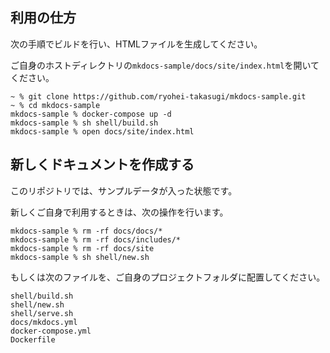 ## 利用の仕方

次の手順でビルドを行い、HTMLファイルを生成してください。

ご自身のホストディレクトリの`mkdocs-sample/docs/site/index.html`を開いてください。

```
~ % git clone https://github.com/ryohei-takasugi/mkdocs-sample.git
~ % cd mkdocs-sample
mkdocs-sample % docker-compose up -d
mkdocs-sample % sh shell/build.sh
mkdocs-sample % open docs/site/index.html
```

## 新しくドキュメントを作成する

このリポジトリでは、サンプルデータが入った状態です。

新しくご自身で利用するときは、次の操作を行います。

```
mkdocs-sample % rm -rf docs/docs/* 
mkdocs-sample % rm -rf docs/includes/* 
mkdocs-sample % rm -rf docs/site
mkdocs-sample % sh shell/new.sh
```

もしくは次のファイルを、ご自身のプロジェクトフォルダに配置してください。

```
shell/build.sh
shell/new.sh
shell/serve.sh
docs/mkdocs.yml
docker-compose.yml
Dockerfile
```